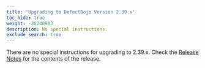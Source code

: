 ```yaml
---
title: 'Upgrading to DefectDojo Version 2.39.x'
toc_hide: true
weight: -20240903
description: No special instructions.
exclude_search: true
---
```

There are no special instructions for upgrading to 2.39.x. Check the [Release Notes](https://github.com/DefectDojo/django-DefectDojo/releases/tag/2.39.0) for the contents of the release.
